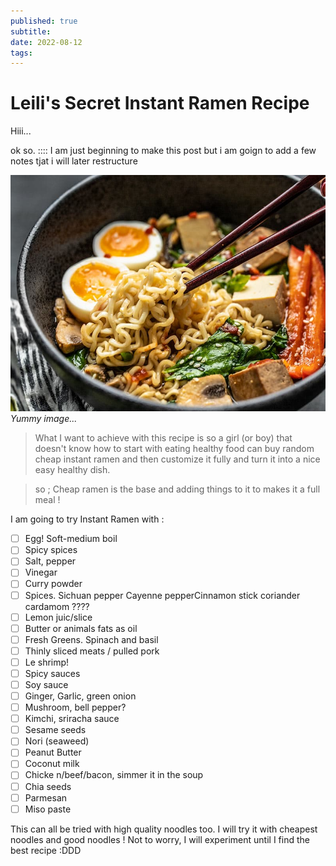 ```yaml
---
published: true
subtitle:
date: 2022-08-12
tags:
---
```


# Leili's Secret Instant Ramen Recipe

Hiii... 

ok so. :::: I am just beginning to make this post but i am goign to add a few notes tjat i will later restructure

![](/images/instantramen.png)
*Yummy image...*

> What I want to achieve with this recipe is so a girl (or boy) that doesn't know how to start with eating healthy food can buy random cheap instant ramen and then customize it fully and turn it into a nice easy healthy dish.

> so ; Cheap ramen is the base and adding things to it to makes it a full meal !

I am going to try Instant Ramen with :

- [ ] Egg! Soft-medium boil
- [ ] Spicy spices
- [ ] Salt, pepper
- [ ] Vinegar 
- [ ] Curry powder
- [ ] Spices. Sichuan pepper Cayenne pepperCinnamon stick coriander cardamom ????
- [ ] Lemon juic/slice
- [ ] Butter or animals fats as oil
- [ ] Fresh Greens. Spinach and basil
- [ ] Thinly sliced meats / pulled pork
- [ ] Le shrimp!
- [ ] Spicy sauces
- [ ] Soy sauce
- [ ] Ginger, Garlic, green onion
- [ ] Mushroom, bell pepper?
- [ ] Kimchi, sriracha sauce
- [ ] Sesame seeds
- [ ] Nori (seaweed)
- [ ] Peanut Butter
- [ ] Coconut milk
- [ ] Chicke n/beef/bacon, simmer it in the soup
- [ ] Chia seeds
- [ ] Parmesan
- [ ] Miso paste

This can all be tried with high quality noodles too. I will try it with cheapest noodles and good noodles ! Not to worry, I will experiment until I find the best recipe :DDD 
